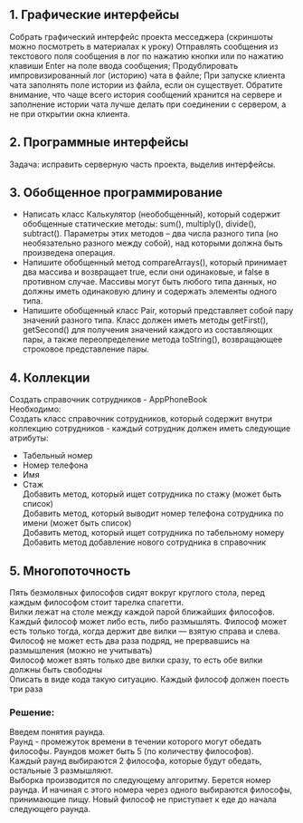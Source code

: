 ## 1. Графические интерфейсы

Собрать графический интерфейс проекта месседжера (скриншоты можно посмотреть в материалах к уроку)
Отправлять сообщения из текстового поля сообщения в лог по нажатию кнопки или по нажатию клавиши Enter на поле ввода сообщения;
Продублировать импровизированный лог (историю) чата в файле;
При запуске клиента чата заполнять поле истории из файла, если он существует. Обратите внимание, что чаще всего история сообщений хранится на сервере и заполнение истории чата лучше делать при соединении с сервером, а не при открытии окна клиента.

## 2. Программные интерфейсы

Задача: исправить серверную часть проекта, выделив интерфейсы.

## 3. Обобщенное программирование
* Написать класс Калькулятор (необобщенный), который содержит обобщенные статические методы: sum(), multiply(), divide(), subtract(). Параметры этих методов – два числа разного типа (но необязательно разного между собой), над которыми должна быть произведена операция.
* Напишите обобщенный метод compareArrays(), который принимает два массива и возвращает true, если они одинаковые, и false в противном случае. Массивы могут быть любого типа данных, но должны иметь одинаковую длину и содержать элементы одного типа.
* Напишите обобщенный класс Pair, который представляет собой пару значений разного типа. Класс должен иметь методы getFirst(), getSecond() для получения значений каждого из составляющих пары, а также переопределение метода toString(), возвращающее строковое представление пары.

## 4. Коллекции
Создать справочник сотрудников - AppPhoneBook\
Необходимо:\
Создать класс справочник сотрудников, который содержит внутри коллекцию сотрудников - каждый сотрудник должен иметь следующие атрибуты:
* Табельный номер
* Номер телефона
* Имя
* Стаж\
 Добавить метод, который ищет сотрудника по стажу (может быть список)\
Добавить метод, который выводит номер телефона сотрудника по имени (может быть список)\
Добавить метод, который ищет сотрудника по табельному номеру\
Добавить метод добавление нового сотрудника в справочник

## 5. Многопоточность
Пять безмолвных философов сидят вокруг круглого стола, перед каждым философом стоит тарелка спагетти.\
Вилки лежат на столе между каждой парой ближайших философов.\
Каждый философ может либо есть, либо размышлять.
Философ может есть только тогда, когда держит две вилки — взятую справа и слева.\
Философ не может есть два раза подряд, не прервавшись на размышления (можно не учитывать)\
Философ может взять только две вилки сразу, то есть обе вилки должны быть свободны\
Описать в виде кода такую ситуацию. Каждый философ должен поесть три раза
### Решение:
Введем понятия раунда.\
Раунд - промежуток времени в течении которого могут обедать философы. Раундов может быть 5 (по количеству философов).\
Каждый раунд выбираются 2 философа, которые будут обедать, остальные 3 размышляют. \
Выборка производится по следующему
алгоритму. Берется номер раунда. И начиная с этого номера через одного выбираются философы, принимающие пищу. Новый философ
не приступает к еде до начала следующего раунда.